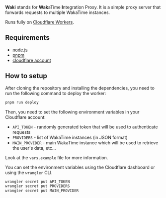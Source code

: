 **Waki** stands for **Wak**aTime **I**ntegration Proxy. It is a simple proxy server that forwards requests to multiple WakaTime instances.

Runs fully on [Cloudflare Workers](https://workers.cloudflare.com/).

## Requirements

- [node.js](https://nodejs.org/)
- [pnpm](https://pnpm.js.org/)
- [cloudflare account](https://cloudflare.com)

## How to setup

After cloning the repository and installing the dependencies, you need to run the following command to deploy the worker:

```bash
pnpm run deploy
```

Then, you need to set the following environment variables in your Cloudflare account:

- `API_TOKEN` - randomly generated token that will be used to authenticate requests
- `PROVIDERS` - list of WakaTime instances (in JSON format)
- `MAIN_PROVIDER` - main WakaTime instance which will be used to retrieve the user's data, etc...

Look at the `vars.example` file for more information.

You can set the environment variables using the Cloudflare dashboard or using the `wrangler` CLI.

```bash
wrangler secret put API_TOKEN
wrangler secret put PROVIDERS
wrangler secret put MAIN_PROVIDER
```